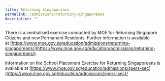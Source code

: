 ```yaml
---
title: Returning Singaporeans
permalink: /admissions/returning-singaporeans
description: ""
---
```

There is a centralised exercise conducted by MOE for Returning Singapore Citizens and new Permanent Residents. Further information is available at [https://www.moe.gov.sg/education/admissions/returning-singaporeans/](https://www.moe.gov.sg/education/admissions/returning-singaporeans/).  

Information on the School Placement Exercise for Returning Singaporeans is available at [https://www.moe.gov.sg/education/admissions/spers-sec](https://www.moe.gov.sg/education/admissions/spers-sec)/